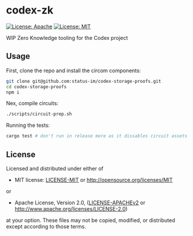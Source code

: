 # codex-zk

[![License: Apache](https://img.shields.io/badge/License-Apache%202.0-blue.svg)](https://opensource.org/licenses/Apache-2.0)
[![License: MIT](https://img.shields.io/badge/License-MIT-blue.svg)](https://opensource.org/licenses/MIT)

WIP Zero Knowledge tooling for the Codex project

## Usage

First, clone the repo and install the circom components:

```sh
git clone git@github.com:status-im/codex-storage-proofs.git
cd codex-storage-proofs
npm i
```

Nex, compile circuits:

```sh
./scripts/circuit-prep.sh
```

Running the tests:

```sh
cargo test # don't run in release more as it dissables circuit assets
```

## License

Licensed and distributed under either of

* MIT license: [LICENSE-MIT](LICENSE-MIT) or http://opensource.org/licenses/MIT

or

* Apache License, Version 2.0, ([LICENSE-APACHEv2](LICENSE-APACHEv2) or http://www.apache.org/licenses/LICENSE-2.0)

at your option. These files may not be copied, modified, or distributed except according to those terms.
